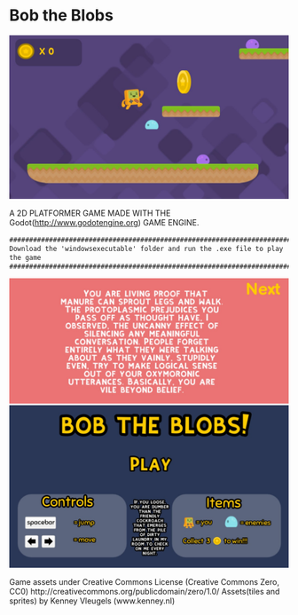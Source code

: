 # Bob the Blobs


![](images/Level1.jpg)

 A 2D PLATFORMER GAME MADE WITH THE Godot(http://www.godotengine.org) GAME ENGINE.

	###############################################################################
	Download the 'windowsexecutable' folder and run the .exe file to play the game
	###############################################################################
![](images/GameOverScreen.jpg)
![](images/MainScreen.jpg)
<p>
	Game assets under Creative Commons License (Creative Commons Zero, CC0)
		http://creativecommons.org/publicdomain/zero/1.0/
		   Assets(tiles and sprites) by Kenney Vleugels (www.kenney.nl)
</p>
